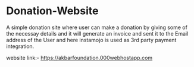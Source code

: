 # Donation-Website
A simple donation site where user can make a donation by giving some of the necessay details and it will generate an invoice and sent it to the Email address of the User and here instamojo is used as 3rd party payment integration.

website link:- https://akbarfoundation.000webhostapp.com
